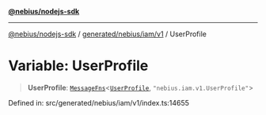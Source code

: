 [**@nebius/nodejs-sdk**](../../../../../README.md)

***

[@nebius/nodejs-sdk](../../../../../README.md) / [generated/nebius/iam/v1](../README.md) / UserProfile

# Variable: UserProfile

> **UserProfile**: [`MessageFns`](../../../../../runtime/protos/core/interfaces/MessageFns.md)\<[`UserProfile`](../interfaces/UserProfile.md), `"nebius.iam.v1.UserProfile"`\>

Defined in: src/generated/nebius/iam/v1/index.ts:14655
